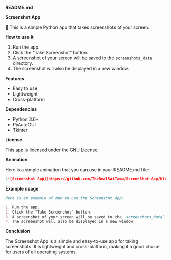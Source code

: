 **README.md**

**Screenshot App**

**🎉** This is a simple Python app that takes screenshots of your screen.

**How to use it**

1. Run the app.
2. Click the "Take Screenshot" button.
3. A screenshot of your screen will be saved to the `screenshots_data` directory.
4. The screenshot will also be displayed in a new window.

**Features**

* Easy to use
* Lightweight
* Cross-platform

**Dependencies**

* Python 3.6+
* PyAutoGUI
* Tkinter

**License**

This app is licensed under the GNU License.

**Animation**

Here is a simple animation that you can use in your README.md file:

```markdown
[![Screenshot App](https://github.com/TheRealSaiTama/ScreenShot-App/blob/main/screenshotgif.mp4)](https://github.com/TheRealSaiTama/ScreenShot-App/blob/main/screenshotgif.mp4)
```


**Example usage**

```markdown
Here is an example of how to use the Screenshot App:

1. Run the app.
2. Click the "Take Screenshot" button.
3. A screenshot of your screen will be saved to the `screenshots_data` directory.
4. The screenshot will also be displayed in a new window.
```

**Conclusion**

The Screenshot App is a simple and easy-to-use app for taking screenshots. It is lightweight and cross-platform, making it a good choice for users of all operating systems.
